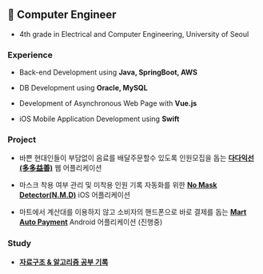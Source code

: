 ## 🌵 Computer Engineer 
- 4th grade in Electrical and Computer Engineering, University of Seoul


### Experience
- Back-end Development using **Java, SpringBoot, AWS**


- DB Development using **Oracle, MySQL**


- Development of Asynchronous Web Page with **Vue.js**


- iOS Mobile Application Development using **Swift**

### Project
- 바쁜 현대인들이 부담없이 음료를 배달주문할수 있도록 인원모집을 돕는 [**다다익선(多多益善)**](https://github.com/j00hyun/the-more-the-better "git repository link") 웹 어플리케이션     
  
  
- 마스크 착용 여부 관리 및 미착용 인원 기록 자동화를 위한 [**No Mask Detector(N.M.D)**](https://github.com/j00hyun/no_mask_detector "git repository link") iOS 어플리케이션    
  
  
- 마트에서 계산대를 이용하지 않고 소비자의 핸드폰으로 바로 결제를 돕는 [**Mart Auto Payment**](https://github.com/j00hyun/mobile-mart-payment "git repository link") Android 어플리케이션 (진행중)   

### Study
- [**자료구조 & 알고리즘 공부 기록**](https://github.com/j00hyun/prepare-coding-interview.git "git wiki link")
